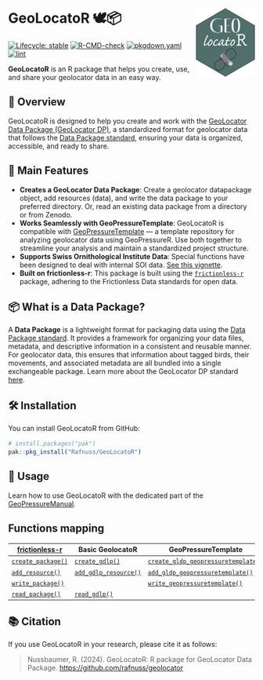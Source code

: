 
<!-- README.md is generated from README.Rmd. Please edit that file -->

# GeoLocatoR 🕊️📦 <a href="https://github.com/rafnuss/geolocator"><img src="man/figures/logo.png" align="right" height="139" alt="GeoLocatoR website" /></a>

<!-- badges: start -->

[![Lifecycle:
stable](https://img.shields.io/badge/lifecycle-stable-brightgreen.svg)](https://lifecycle.r-lib.org/articles/stages.html#stable)
[![R-CMD-check](https://github.com/Rafnuss/GeoLocatoR/workflows/R-CMD-check.yaml/badge.svg)](https://github.com/Rafnuss/GeoLocatoR/actions/workflows/R-CMD-check.yaml)
[![pkgdown.yaml](https://github.com/Rafnuss/GeoLocatoR/actions/workflows/pkgdown.yaml/badge.svg)](https://github.com/Rafnuss/GeoLocatoR/actions/workflows/pkgdown.yaml)
[![lint](https://github.com/Rafnuss/GeoLocatoR/actions/workflows/lint.yaml/badge.svg)](https://github.com/Rafnuss/GeoLocatoR/actions/workflows/lint.yaml)

<!-- badges: end -->

**GeoLocatoR** is an R package that helps you create, use, and share
your geolocator data in an easy way.

## 🚀 Overview

GeoLocatoR is designed to help you create and work with the [GeoLocator
Data Package (GeoLocator
DP)](https://raphaelnussbaumer.com/GeoLocator-DP/), a standardized
format for geolocator data that follows the [Data Package
standard](https://datapackage.org/standard/data-package/), ensuring your
data is organized, accessible, and ready to share.

## 🦅 Main Features

- **Creates a GeoLocator Data Package**: Create a geolocator datapackage
  object, add resources (data), and write the data package to your
  preferred directory. Or, read an existing data package from a
  directory or from Zenodo.
- **Works Seamlessly with GeoPressureTemplate**: GeoLocatoR is
  compatible with
  [GeoPressureTemplate](https://github.com/Rafnuss/GeoPressureTemplate)
  — a template repository for analyzing geolocator data using
  GeoPressureR. Use both together to streamline your analysis and
  maintain a standardized project structure.
- **Supports Swiss Ornithological Institute Data**: Special functions
  have been designed to deal with internal SOI data. [See this
  vignette](https://rpubs.com/rafnuss/geolocator_create_from_soi).
- **Built on frictionless-r**: This package is built using the
  [`frictionless-r`](https://docs.ropensci.org/frictionless/) package,
  adhering to the Frictionless Data standards for open data.

## 📦 What is a Data Package?

A **Data Package** is a lightweight format for packaging data using the
[Data Package standard](https://datapackage.org/standard/data-package/).
It provides a framework for organizing your data files, metadata, and
descriptive information in a consistent and reusable manner. For
geolocator data, this ensures that information about tagged birds, their
movements, and associated metadata are all bundled into a single
exchangeable package. Learn more about the GeoLocator DP standard
[here](https://raphaelnussbaumer.com/GeoLocator-DP/).

## 🛠️ Installation

You can install GeoLocatoR from GitHub:

``` r
# install.packages("pak")
pak::pkg_install("Rafnuss/GeoLocatoR")
```

## 📖 Usage

Learn how to use GeoLocatoR with the dedicated part of the
[GeoPressureManual](https://raphaelnussbaumer.com/GeoPressureManual/geolocator-intro.html).

## Functions mapping

| [frictionless-r](https://docs.ropensci.org/frictionless/) | Basic GeolocatoR | GeoPressureTemplate |
|----|----|----|
| [`create_package()`](https://docs.ropensci.org/frictionless/reference/create_package.html) | [`create_gdlp()`](https://raphaelnussbaumer.com/GeoLocatoR/reference/create_gldp.html) | [`create_gldp_geopressuretemplate()`](https://raphaelnussbaumer.com/GeoLocatoR/reference/create_gldp_geopressuretemplate.html) |
| [`add_resource()`](https://docs.ropensci.org/frictionless/reference/add_resource.html) | [`add_gdlp_resource()`](https://raphaelnussbaumer.com/GeoLocatoR/reference/add_gldp_resource.html) | [`add_gldp_geopressuretemplate()`](https://raphaelnussbaumer.com/GeoLocatoR/reference/add_gldp_geopressuretemplate.html) |
| [`write_package()`](https://docs.ropensci.org/frictionless/reference/write_package.html) |  | [`write_geopressuretemplate()`](https://raphaelnussbaumer.com/GeoLocatoR/reference/write_geopressuretemplate.html) |
| [`read_package()`](https://docs.ropensci.org/frictionless/reference/read_package.html) | [`read_gdlp()`](https://raphaelnussbaumer.com/GeoLocatoR/reference/read_gldp.html) |  |

## 📚 Citation

If you use GeoLocatoR in your research, please cite it as follows:

> Nussbaumer, R. (2024). GeoLocatoR: R package for GeoLocator Data
> Package. <https://github.com/rafnuss/geolocator>
